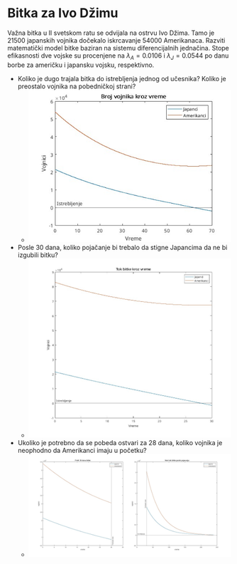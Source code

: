 # Bitka za Ivo Džimu

Važna bitka u II svetskom ratu se odvijala na ostrvu Ivo Džima. Tamo je $21500$
japanskih vojnika dočekalo iskrcavanje $54000$ Amerikanaca. Razviti matematički
model bitke baziran na sistemu diferencijalnih jednačina. Stope efikasnosti dve
vojske su procenjene na $\lambda_A = 0.0106$ i $\lambda_J = 0.0544$ po danu borbe za američku i
japansku vojsku, respektivno.

* Koliko je dugo trajala bitka do istrebljenja jednog od učesnika? Koliko je
  preostalo vojnika na pobedničkoj strani?
  * ![](./resursi/bitka.jpg)
* Posle 30 dana, koliko pojačanje bi trebalo da stigne Japancima da ne bi
  izgubili bitku?
  * ![](./resursi/bitka28.jpg)
* Ukoliko je potrebno da se pobeda ostvari za 28 dana, koliko vojnika je
  neophodno da Amerikanci imaju u početku?
  * ![](./resursi/bitka30.jpg)
